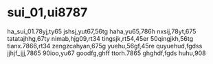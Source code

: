 # sui_01,ui8787
ha_sui_01.78yj,ty65
jshsj,yut67,56tg
haha,yu65,786h
nxsij,78yt,675
tatatajhhg,67ty
nimab,hjg09,rt34
tingsjk,rt54,45er
50qingjkh,56tg
tianx.7866,rt34
zengzcahyan,675g
yuehu,56gf,45re
quyuehud,fgdss
jjhjf_jjj,7865
90ioo,yu67
goodfg,ghff
ttorh.7865
ghghdf,fgds
huhu,908
